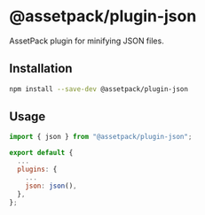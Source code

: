 # @assetpack/plugin-json

AssetPack plugin for minifying JSON files.

## Installation

```sh
npm install --save-dev @assetpack/plugin-json
```

## Usage

```js
import { json } from "@assetpack/plugin-json";

export default {
  ...
  plugins: {
    ...
    json: json(),
  },
};
```
